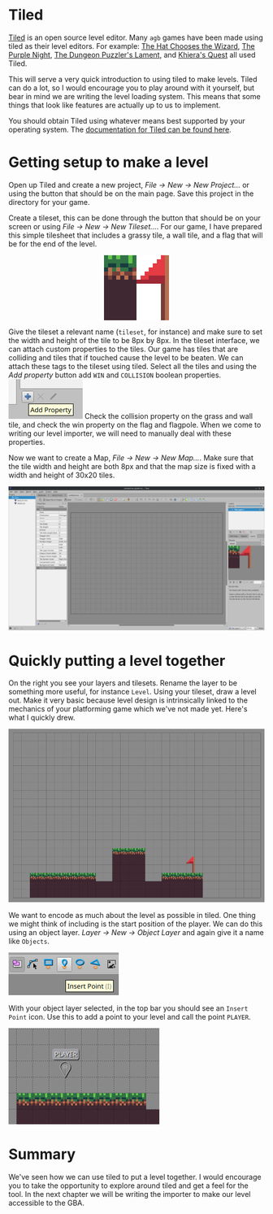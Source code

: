 # Tiled

[Tiled](https://www.mapeditor.org/) is an open source level editor.
Many `agb` games have been made using tiled as their level editors.
For example: [The Hat Chooses the Wizard](https://agbrs.dev/showcase/the-hat-chooses-the-wizard), [The Purple Night](https://agbrs.dev/showcase/the-purple-night), [The Dungeon Puzzler's Lament](https://agbrs.dev/showcase/the-dungeon-puzzlers-lament), and [Khiera's Quest](https://agbrs.dev/showcase/khieras-quest) all used Tiled.

This will serve a very quick introduction to using tiled to make levels.
Tiled can do a lot, so I would encourage you to play around with it yourself, but bear in mind we are writing the level loading system.
This means that some things that look like features are actually up to us to implement.

You should obtain Tiled using whatever means best supported by your operating system.
The [documentation for Tiled can be found here](https://doc.mapeditor.org/en/stable/).

# Getting setup to make a level

Open up Tiled and create a new project, _File -> New -> New Project..._ or using the button that should be on the main page.
Save this project in the directory for your game.

Create a tileset, this can be done through the button that should be on your screen or using _File -> New -> New Tileset..._.
For our game, I have prepared this simple tilesheet that includes a grassy tile, a wall tile, and a flag that will be for the end of the level.

<img src="./tilesheet.png" style="width: 128px; image-rendering: pixelated; display: block; margin-left: auto; margin-right: auto;" />

Give the tileset a relevant name (`tileset`, for instance) and make sure to set the width and height of the tile to be 8px by 8px.
In the tileset interface, we can attach custom properties to the tiles.
Our game has tiles that are colliding and tiles that if touched cause the level to be beaten.
We can attach these tags to the tileset using tiled.
Select all the tiles and using the _Add property_ button add `WIN` and `COLLISION` boolean properties.
![alt text](add-property.png)
Check the collision property on the grass and wall tile, and check the win property on the flag and flagpole.
When we come to writing our level importer, we will need to manually deal with these properties.

Now we want to create a Map, _File -> New -> New Map..._.
Make sure that the tile width and height are both 8px and that the map size is fixed with a width and height of 30x20 tiles.

![alt text](tiled-map.png)

# Quickly putting a level together

On the right you see your layers and tilesets.
Rename the layer to be something more useful, for instance `Level`.
Using your tileset, draw a level out.
Make it very basic because level design is intrinsically linked to the mechanics of your platforming game which we've not made yet.
Here's what I quickly drew.

![alt text](tiled-basic-platformer-level.png)

We want to encode as much about the level as possible in tiled.
One thing we might think of including is the start position of the player.
We can do this using an object layer.
_Layer -> New -> Object Layer_ and again give it a name like `Objects`.

<img src="insert-point.png" class="right" />

With your object layer selected, in the top bar you should see an `Insert Point` icon.
Use this to add a point to your level and call the point `PLAYER`.

![alt text](player-point.png)

# Summary

We've seen how we can use tiled to put a level together.
I would encourage you to take the opportunity to explore around tiled and get a feel for the tool.
In the next chapter we will be writing the importer to make our level accessible to the GBA.
